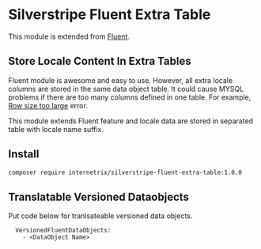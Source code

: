 # Silverstripe Fluent Extra Table

This module is extended from [Fluent](https://github.com/tractorcow/silverstripe-fluent).

## Store Locale Content In Extra Tables

Fluent module is awesome and easy to use. However, all extra locale columns are stored in the same data object table. It could cause MYSQL problems if there are too many columns defined in one table. For example, [Row size too large](https://github.com/tractorcow/silverstripe-fluent/issues?utf8=%E2%9C%93&q=row%20size) error. 

This module extends Fluent feature and locale data are stored in separated table with locale name suffix.

## Install
```bash
composer require internetrix/silverstripe-fluent-extra-table:1.0.0
```

## Translatable Versioned Dataobjects
Put code below for tranlsateable versioned data objects.
```Fluent:
  VersionedFluentDataObjects:
    - <DataObject Name>
```
